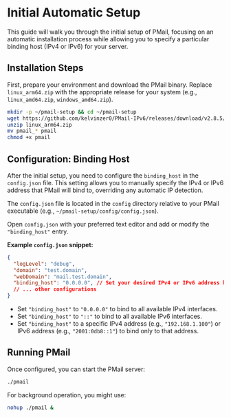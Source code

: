 # Initial Automatic Setup

This guide will walk you through the initial setup of PMail, focusing on an automatic installation process while allowing you to specify a particular binding host (IPv4 or IPv6) for your server.

## Installation Steps

First, prepare your environment and download the PMail binary. Replace `linux_arm64.zip` with the appropriate release for your system (e.g., `linux_amd64.zip`, `windows_amd64.zip`).

```bash
mkdir -p ~/pmail-setup && cd ~/pmail-setup
wget https://github.com/kelvinzer0/PMail-IPv6/releases/download/v2.8.5/linux_arm64.zip
unzip linux_arm64.zip
mv pmail_* pmail
chmod +x pmail
```

## Configuration: Binding Host

After the initial setup, you need to configure the `binding_host` in the `config.json` file. This setting allows you to manually specify the IPv4 or IPv6 address that PMail will bind to, overriding any automatic IP detection.

The `config.json` file is located in the `config` directory relative to your PMail executable (e.g., `~/pmail-setup/config/config.json`).

Open `config.json` with your preferred text editor and add or modify the `"binding_host"` entry.

**Example `config.json` snippet:**

```json
{
  "logLevel": "debug",
  "domain": "test.domain",
  "webDomain": "mail.test.domain",
  "binding_host": "0.0.0.0", // Set your desired IPv4 or IPv6 address here
  // ... other configurations
}
```

-   Set `"binding_host"` to `"0.0.0.0"` to bind to all available IPv4 interfaces.
-   Set `"binding_host"` to `"::"` to bind to all available IPv6 interfaces.
-   Set `"binding_host"` to a specific IPv4 address (e.g., `"192.168.1.100"`) or IPv6 address (e.g., `"2001:0db8::1"`) to bind only to that address.

## Running PMail

Once configured, you can start the PMail server:

```bash
./pmail
```

For background operation, you might use:

```bash
nohup ./pmail &
```